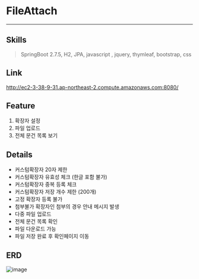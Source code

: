 # FileAttach
---
## Skills
> SpringBoot 2.7.5, H2, JPA, javascript , jquery, thymleaf, bootstrap, css


## Link
http://ec2-3-38-9-31.ap-northeast-2.compute.amazonaws.com:8080/

## Feature
1. 확장자 설정
2. 파일 업로드
3. 전체 문건 목록 보기 


## Details
- 커스텀확장자 20자 제한
- 커스텀확장자 유효성 체크 (한글 포함 불가) 
- 커스텀확장자 중복 등록 체크 
- 커스텀확장자 저장 개수 제한 (200개)
- 고정 확장자 등록 불가
- 첨부불가 확장자인 첨부의 경우 안내 메시지 발생
- 다중 파일 업로드
- 전체 문건 목록 확인
- 파일 다운로드 가능
- 파일 저장 완료 후 확인페이지 이동
 
## ERD
![image](https://user-images.githubusercontent.com/16586926/199647668-ca05a92e-a362-4382-9058-6a72ccd03c2f.png)

